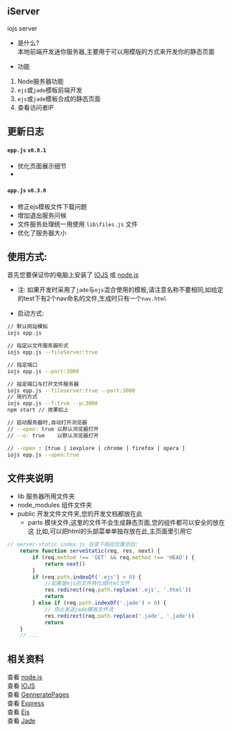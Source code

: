 ## iServer

iojs server  
- 是什么?  
本地前端开发迷你服务器,主要用于可以用模版的方式来开发你的静态页面  

- 功能  
1. Node服务器功能
2. `ejs`或`jade`模板前端开发  
2. `ejs`或`jade`模板合成的静态页面  
3. 查看访问者IP    

## 更新日志  
#### `epp.js` `v0.8.1`
* 优化页面展示细节
* 

#### `app.js` `v0.3.0` 
* 修正ejs模板文件下载问题
* 增加退出服务问候  
* 文件服务处理统一用使用 `lib\files.js` 文件  
* 优化了服务器大小   
   


## 使用方式:  
首先您要保证你的电脑上安装了 [IOJS](https://iojs.org/en/index.html) 或 [node.js](https://nodejs.org/) 
* 注: 如果开发时采用了`jade`与`ejs`混合使用的模板,请注意名称不要相同,如给定的test下有2个nav命名的文件,生成时只有一个`nav.html`  

- 启动方式:
```sh
// 默认网站模拟
iojs epp.js

// 指定以文件服务器形式
iojs epp.js --fileServer:true

// 指定端口
iojs epp.js --port:3000

// 指定端口与打开文件服务器
iojs epp.js --fileserver:true --port:3000
// 简约方式
iojs epp.js --f:true --p:3000
npm start // 效果如上

// 启动服务器时,自动打开浏览器
// --open: true 以默认浏览器打开
// --o: true    以默认浏览器打开

// --open : [true | iexplore | chrome | firefox | opera ]
iojs epp.js --open:true
```

## 文件夹说明  
- lib  服务器所用文件夹  
- node_modules  组件文件夹  
- public  开发文件文件夹,您的开发文档都放在此
  - parts 模块文件,这里的文件不会生成静态页面,您的组件都可以安全的放在这
  		  比如,可以把html的头部菜单单独存放在此,主页面里引用它


```js
// server-static index.js 目录下相应位置添加:
	return function serveStatic(req, res, next) {
		if (req.method !== 'GET' && req.method !== 'HEAD') {
			return next()
		}
		if (req.path.indexOf('.ejs') > 0) {
			//如果是ejs的文件转化成html文件
			res.redirect(req.path.replace('.ejs', '.html'))
			return
		} else if (req.path.indexOf('.jade') > 0) {
			// 防止发送jade模版文件流
			res.redirect(req.path.replace('.jade', '_jade'))
			return
    }
	// ...
```

## 相关资料  
查看 [node.js](https://nodejs.org/)  
查看 [IOJS](https://iojs.org/en/index.html)  
查看 [GenneratePages](https://github.com/ektx/Node/tree/master/GenneratePages)  
查看 [Express](http://expressjs.com/)  
查看 [Ejs](http://ejs.co/)  
查看 [Jade](http://jade-lang.com/)  